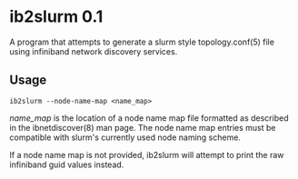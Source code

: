 ib2slurm 0.1
============

A program that attempts to generate a slurm style topology.conf(5) file using
infiniband network discovery services.

Usage
-----

```ib2slurm --node-name-map <name_map>```

_name_map_ is the location of a node name map file formatted as described in the
ibnetdiscover(8) man page. The node name map entries must be compatible with
slurm's currently used node naming scheme.

If a node name map is not provided, ib2slurm will attempt to print the raw
infiniband guid values instead.
